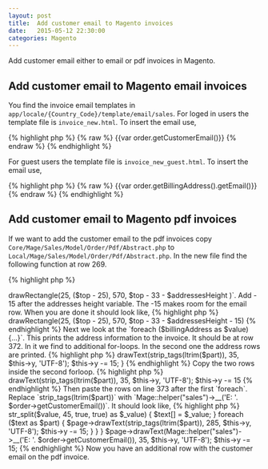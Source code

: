 ```yaml
---
layout: post
title:  Add customer email to Magento invoices
date:   2015-05-12 22:30:00
categories: Magento
---
```


Add customer email either to email or pdf invoices in Magento.


Add customer email to Magento email invoices
-------------
You find the invoice email templates in `app/locale/{Country_Code}/template/email/sales`. For loged in users the template file is `invoice_new.html`. To insert the email use,

{% highlight php %}
{% raw %}
{{var order.getCustomerEmail()}}
{% endraw %}
{% endhighlight %}

For guest users the template file is `invoice_new_guest.html`. To insert the email use,

{% highlight php %}
{% raw %}
{{var order.getBillingAddress().getEmail()}}
{% endraw %}
{% endhighlight %}


Add customer email to Magento pdf invoices
-------------

If we want to add the customer email to the pdf invoices copy `Core/Mage/Sales/Model/Order/Pdf/Abstract.php` to `Local/Mage/Sales/Model/Order/Pdf/Abstract.php`. In the new file find the following function at row 269.

{% highlight php %}
<?php
protected function insertOrder(&$page, $obj, $putOrderId = true)
{ ... }
{% endhighlight %}

On line 351 you find the following row `$page->drawRectangle(25, ($top - 25), 570, $top - 33 - $addressesHeight )`. Add - 15 after the addresses height variable. The -15 makes room for the email row. When you are done it should look like,

{% highlight php %}
<?php
$page->drawRectangle(25, ($top - 25), 570, $top - 33 - $addressesHeight - 15)
{% endhighlight %}

Next we look at the `foreach ($billingAddress as $value){...}`. This prints the address information to the invoice. It should be at row 372. In it we find to additional for-loops. In the second one the address rows are printed.

{% highlight php %}
<?php
foreach ($text as $part) {
  $page->drawText(strip_tags(ltrim($part)), 35, $this->y, 'UTF-8');
  $this->y -= 15;
}
{% endhighlight %}

Copy the two rows inside the second forloop.

{% highlight php %}
<?php
$page->drawText(strip_tags(ltrim($part)), 35, $this->y, 'UTF-8');
$this->y -= 15
{% endhighlight %}

Then paste the rows on line 373 after the first `foreach`. Replace `strip_tags(ltrim($part))` with `Mage::helper("sales")->__('E: '. $order->getCustomerEmail())`. It should look like,


{% highlight php %}
<?php
foreach ($shippingAddress as $value){
  if ($value!=='') {
    $text = array();
    foreach (Mage::helper('core/string')->str_split($value, 45, true, true) as $_value) {
      $text[] = $_value;
    }
    foreach ($text as $part) {
      $page->drawText(strip_tags(ltrim($part)), 285, $this->y, 'UTF-8');
      $this->y -= 15;
    }
  }
}
$page->drawText(Mage::helper("sales")->__('E: '. $order->getCustomerEmail()), 35, $this->y, 'UTF-8');
$this->y -= 15;
{% endhighlight %}

Now you have an additional row with the customer email on the pdf invoice.
